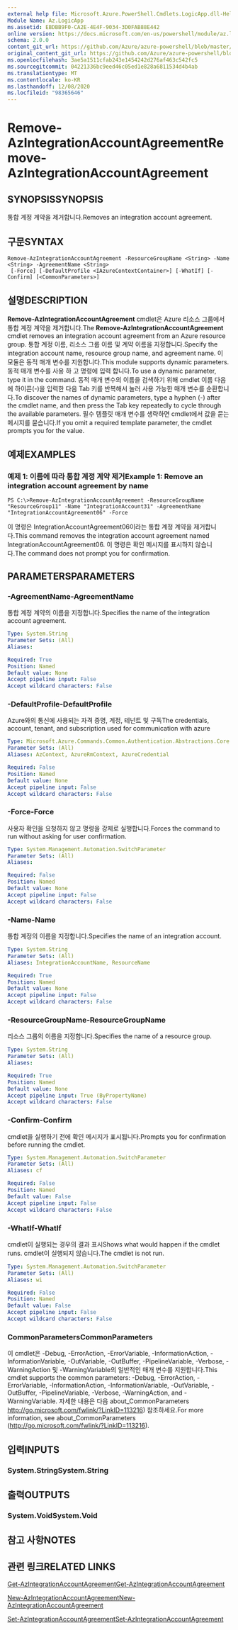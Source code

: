 ```yaml
---
external help file: Microsoft.Azure.PowerShell.Cmdlets.LogicApp.dll-Help.xml
Module Name: Az.LogicApp
ms.assetid: EBDBB9F0-CA2E-4E4F-9034-3D0FAB88E442
online version: https://docs.microsoft.com/en-us/powershell/module/az.logicapp/remove-azintegrationaccountagreement
schema: 2.0.0
content_git_url: https://github.com/Azure/azure-powershell/blob/master/src/LogicApp/LogicApp/help/Remove-AzIntegrationAccountAgreement.md
original_content_git_url: https://github.com/Azure/azure-powershell/blob/master/src/LogicApp/LogicApp/help/Remove-AzIntegrationAccountAgreement.md
ms.openlocfilehash: 3ae5a1511cfab243e1454242d276af463c542fc5
ms.sourcegitcommit: 04221336bc9eed46c05ed1e828a6811534d4b4ab
ms.translationtype: MT
ms.contentlocale: ko-KR
ms.lasthandoff: 12/08/2020
ms.locfileid: "98365646"
---
```

# <span data-ttu-id="105a3-101">Remove-AzIntegrationAccountAgreement</span><span class="sxs-lookup"><span data-stu-id="105a3-101">Remove-AzIntegrationAccountAgreement</span></span>

## <span data-ttu-id="105a3-102">SYNOPSIS</span><span class="sxs-lookup"><span data-stu-id="105a3-102">SYNOPSIS</span></span>
<span data-ttu-id="105a3-103">통합 계정 계약을 제거합니다.</span><span class="sxs-lookup"><span data-stu-id="105a3-103">Removes an integration account agreement.</span></span>

## <span data-ttu-id="105a3-104">구문</span><span class="sxs-lookup"><span data-stu-id="105a3-104">SYNTAX</span></span>

```
Remove-AzIntegrationAccountAgreement -ResourceGroupName <String> -Name <String> -AgreementName <String>
 [-Force] [-DefaultProfile <IAzureContextContainer>] [-WhatIf] [-Confirm] [<CommonParameters>]
```

## <span data-ttu-id="105a3-105">설명</span><span class="sxs-lookup"><span data-stu-id="105a3-105">DESCRIPTION</span></span>
<span data-ttu-id="105a3-106">**Remove-AzIntegrationAccountAgreement** cmdlet은 Azure 리소스 그룹에서 통합 계정 계약을 제거합니다.</span><span class="sxs-lookup"><span data-stu-id="105a3-106">The **Remove-AzIntegrationAccountAgreement** cmdlet removes an integration account agreement from an Azure resource group.</span></span>
<span data-ttu-id="105a3-107">통합 계정 이름, 리소스 그룹 이름 및 계약 이름을 지정합니다.</span><span class="sxs-lookup"><span data-stu-id="105a3-107">Specify the integration account name, resource group name, and agreement name.</span></span>
<span data-ttu-id="105a3-108">이 모듈은 동적 매개 변수를 지원합니다.</span><span class="sxs-lookup"><span data-stu-id="105a3-108">This module supports dynamic parameters.</span></span>
<span data-ttu-id="105a3-109">동적 매개 변수를 사용 하 고 명령에 입력 합니다.</span><span class="sxs-lookup"><span data-stu-id="105a3-109">To use a dynamic parameter, type it in the command.</span></span>
<span data-ttu-id="105a3-110">동적 매개 변수의 이름을 검색하기 위해 cmdlet 이름 다음에 하이픈(-)을 입력한 다음 Tab 키를 반복해서 눌러 사용 가능한 매개 변수를 순환합니다.</span><span class="sxs-lookup"><span data-stu-id="105a3-110">To discover the names of dynamic parameters, type a hyphen (-) after the cmdlet name, and then press the Tab key repeatedly to cycle through the available parameters.</span></span>
<span data-ttu-id="105a3-111">필수 템플릿 매개 변수를 생략하면 cmdlet에서 값을 묻는 메시지를 묻습니다.</span><span class="sxs-lookup"><span data-stu-id="105a3-111">If you omit a required template parameter, the cmdlet prompts you for the value.</span></span>

## <span data-ttu-id="105a3-112">예제</span><span class="sxs-lookup"><span data-stu-id="105a3-112">EXAMPLES</span></span>

### <span data-ttu-id="105a3-113">예제 1: 이름에 따라 통합 계정 계약 제거</span><span class="sxs-lookup"><span data-stu-id="105a3-113">Example 1: Remove an integration account agreement by name</span></span>
```
PS C:\>Remove-AzIntegrationAccountAgreement -ResourceGroupName "ResourceGroup11" -Name "IntegrationAccount31" -AgreementName "IntegrationAccountAgreement06" -Force
```

<span data-ttu-id="105a3-114">이 명령은 IntegrationAccountAgreement06이라는 통합 계정 계약을 제거합니다.</span><span class="sxs-lookup"><span data-stu-id="105a3-114">This command removes the integration account agreement named IntegrationAccountAgreement06.</span></span>
<span data-ttu-id="105a3-115">이 명령은 확인 메시지를 표시하지 않습니다.</span><span class="sxs-lookup"><span data-stu-id="105a3-115">The command does not prompt you for confirmation.</span></span>

## <span data-ttu-id="105a3-116">PARAMETERS</span><span class="sxs-lookup"><span data-stu-id="105a3-116">PARAMETERS</span></span>

### <span data-ttu-id="105a3-117">-AgreementName</span><span class="sxs-lookup"><span data-stu-id="105a3-117">-AgreementName</span></span>
<span data-ttu-id="105a3-118">통합 계정 계약의 이름을 지정합니다.</span><span class="sxs-lookup"><span data-stu-id="105a3-118">Specifies the name of the integration account agreement.</span></span>

```yaml
Type: System.String
Parameter Sets: (All)
Aliases:

Required: True
Position: Named
Default value: None
Accept pipeline input: False
Accept wildcard characters: False
```

### <span data-ttu-id="105a3-119">-DefaultProfile</span><span class="sxs-lookup"><span data-stu-id="105a3-119">-DefaultProfile</span></span>
<span data-ttu-id="105a3-120">Azure와의 통신에 사용되는 자격 증명, 계정, 테넌트 및 구독</span><span class="sxs-lookup"><span data-stu-id="105a3-120">The credentials, account, tenant, and subscription used for communication with azure</span></span>

```yaml
Type: Microsoft.Azure.Commands.Common.Authentication.Abstractions.Core.IAzureContextContainer
Parameter Sets: (All)
Aliases: AzContext, AzureRmContext, AzureCredential

Required: False
Position: Named
Default value: None
Accept pipeline input: False
Accept wildcard characters: False
```

### <span data-ttu-id="105a3-121">-Force</span><span class="sxs-lookup"><span data-stu-id="105a3-121">-Force</span></span>
<span data-ttu-id="105a3-122">사용자 확인을 요청하지 않고 명령을 강제로 실행합니다.</span><span class="sxs-lookup"><span data-stu-id="105a3-122">Forces the command to run without asking for user confirmation.</span></span>

```yaml
Type: System.Management.Automation.SwitchParameter
Parameter Sets: (All)
Aliases:

Required: False
Position: Named
Default value: None
Accept pipeline input: False
Accept wildcard characters: False
```

### <span data-ttu-id="105a3-123">-Name</span><span class="sxs-lookup"><span data-stu-id="105a3-123">-Name</span></span>
<span data-ttu-id="105a3-124">통합 계정의 이름을 지정합니다.</span><span class="sxs-lookup"><span data-stu-id="105a3-124">Specifies the name of an integration account.</span></span>

```yaml
Type: System.String
Parameter Sets: (All)
Aliases: IntegrationAccountName, ResourceName

Required: True
Position: Named
Default value: None
Accept pipeline input: False
Accept wildcard characters: False
```

### <span data-ttu-id="105a3-125">-ResourceGroupName</span><span class="sxs-lookup"><span data-stu-id="105a3-125">-ResourceGroupName</span></span>
<span data-ttu-id="105a3-126">리소스 그룹의 이름을 지정합니다.</span><span class="sxs-lookup"><span data-stu-id="105a3-126">Specifies the name of a resource group.</span></span>

```yaml
Type: System.String
Parameter Sets: (All)
Aliases:

Required: True
Position: Named
Default value: None
Accept pipeline input: True (ByPropertyName)
Accept wildcard characters: False
```

### <span data-ttu-id="105a3-127">-Confirm</span><span class="sxs-lookup"><span data-stu-id="105a3-127">-Confirm</span></span>
<span data-ttu-id="105a3-128">cmdlet을 실행하기 전에 확인 메시지가 표시됩니다.</span><span class="sxs-lookup"><span data-stu-id="105a3-128">Prompts you for confirmation before running the cmdlet.</span></span>

```yaml
Type: System.Management.Automation.SwitchParameter
Parameter Sets: (All)
Aliases: cf

Required: False
Position: Named
Default value: False
Accept pipeline input: False
Accept wildcard characters: False
```

### <span data-ttu-id="105a3-129">-WhatIf</span><span class="sxs-lookup"><span data-stu-id="105a3-129">-WhatIf</span></span>
<span data-ttu-id="105a3-130">cmdlet이 실행되는 경우의 결과 표시</span><span class="sxs-lookup"><span data-stu-id="105a3-130">Shows what would happen if the cmdlet runs.</span></span>
<span data-ttu-id="105a3-131">cmdlet이 실행되지 않습니다.</span><span class="sxs-lookup"><span data-stu-id="105a3-131">The cmdlet is not run.</span></span>

```yaml
Type: System.Management.Automation.SwitchParameter
Parameter Sets: (All)
Aliases: wi

Required: False
Position: Named
Default value: False
Accept pipeline input: False
Accept wildcard characters: False
```

### <span data-ttu-id="105a3-132">CommonParameters</span><span class="sxs-lookup"><span data-stu-id="105a3-132">CommonParameters</span></span>
<span data-ttu-id="105a3-133">이 cmdlet은 -Debug, -ErrorAction, -ErrorVariable, -InformationAction, -InformationVariable, -OutVariable, -OutBuffer, -PipelineVariable, -Verbose, -WarningAction 및 -WarningVariable의 일반적인 매개 변수를 지원합니다.</span><span class="sxs-lookup"><span data-stu-id="105a3-133">This cmdlet supports the common parameters: -Debug, -ErrorAction, -ErrorVariable, -InformationAction, -InformationVariable, -OutVariable, -OutBuffer, -PipelineVariable, -Verbose, -WarningAction, and -WarningVariable.</span></span> <span data-ttu-id="105a3-134">자세한 내용은 다음 about_CommonParameters http://go.microsoft.com/fwlink/?LinkID=113216) 참조하세요.</span><span class="sxs-lookup"><span data-stu-id="105a3-134">For more information, see about_CommonParameters (http://go.microsoft.com/fwlink/?LinkID=113216).</span></span>

## <span data-ttu-id="105a3-135">입력</span><span class="sxs-lookup"><span data-stu-id="105a3-135">INPUTS</span></span>

### <span data-ttu-id="105a3-136">System.String</span><span class="sxs-lookup"><span data-stu-id="105a3-136">System.String</span></span>

## <span data-ttu-id="105a3-137">출력</span><span class="sxs-lookup"><span data-stu-id="105a3-137">OUTPUTS</span></span>

### <span data-ttu-id="105a3-138">System.Void</span><span class="sxs-lookup"><span data-stu-id="105a3-138">System.Void</span></span>

## <span data-ttu-id="105a3-139">참고 사항</span><span class="sxs-lookup"><span data-stu-id="105a3-139">NOTES</span></span>

## <span data-ttu-id="105a3-140">관련 링크</span><span class="sxs-lookup"><span data-stu-id="105a3-140">RELATED LINKS</span></span>

[<span data-ttu-id="105a3-141">Get-AzIntegrationAccountAgreement</span><span class="sxs-lookup"><span data-stu-id="105a3-141">Get-AzIntegrationAccountAgreement</span></span>](./Get-AzIntegrationAccountAgreement.md)

[<span data-ttu-id="105a3-142">New-AzIntegrationAccountAgreement</span><span class="sxs-lookup"><span data-stu-id="105a3-142">New-AzIntegrationAccountAgreement</span></span>](./New-AzIntegrationAccountAgreement.md)

[<span data-ttu-id="105a3-143">Set-AzIntegrationAccountAgreement</span><span class="sxs-lookup"><span data-stu-id="105a3-143">Set-AzIntegrationAccountAgreement</span></span>](./Set-AzIntegrationAccountAgreement.md)


